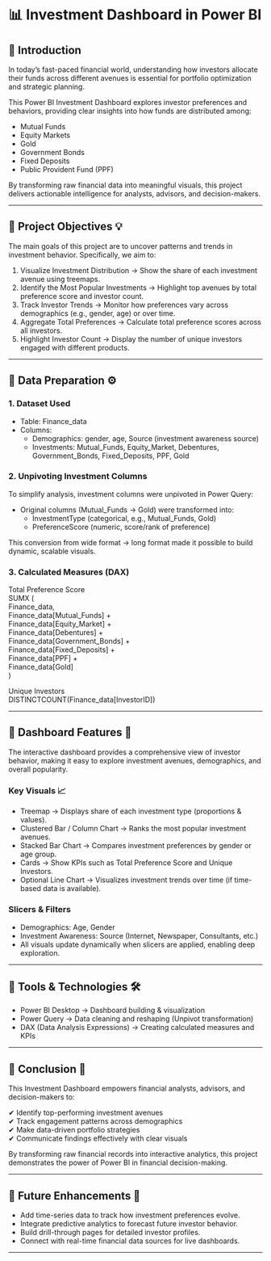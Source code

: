 
# 📊 Investment Dashboard in Power BI  

## 🔹 Introduction  
In today’s fast-paced financial world, understanding how investors allocate their funds across different avenues is essential for portfolio optimization and strategic planning.  

This Power BI Investment Dashboard explores investor preferences and behaviors, providing clear insights into how funds are distributed among:  

- Mutual Funds  
- Equity Markets  
- Gold  
- Government Bonds  
- Fixed Deposits  
- Public Provident Fund (PPF)  

By transforming raw financial data into meaningful visuals, this project delivers actionable intelligence for analysts, advisors, and decision-makers.  

---

## 🔹 Project Objectives 💡  
The main goals of this project are to uncover patterns and trends in investment behavior. Specifically, we aim to:  

1. Visualize Investment Distribution → Show the share of each investment avenue using treemaps.  
2. Identify the Most Popular Investments → Highlight top avenues by total preference score and investor count.  
3. Track Investor Trends → Monitor how preferences vary across demographics (e.g., gender, age) or over time.  
4. Aggregate Total Preferences → Calculate total preference scores across all investors.  
5. Highlight Investor Count → Display the number of unique investors engaged with different products.  

---

## 🔹 Data Preparation ⚙️  

### 1. Dataset Used  
- Table: Finance_data  
- Columns:  
  - Demographics: gender, age, Source (investment awareness source)  
  - Investments: Mutual_Funds, Equity_Market, Debentures, Government_Bonds, Fixed_Deposits, PPF, Gold  

### 2. Unpivoting Investment Columns  
To simplify analysis, investment columns were unpivoted in Power Query:  

- Original columns (Mutual_Funds → Gold) were transformed into:  
  - InvestmentType (categorical, e.g., Mutual_Funds, Gold)  
  - PreferenceScore (numeric, score/rank of preference)  

This conversion from wide format → long format made it possible to build dynamic, scalable visuals.  

### 3. Calculated Measures (DAX)  

Total Preference Score  
SUMX (  
    Finance_data,  
    Finance_data[Mutual_Funds] +  
    Finance_data[Equity_Market] +  
    Finance_data[Debentures] +  
    Finance_data[Government_Bonds] +  
    Finance_data[Fixed_Deposits] +  
    Finance_data[PPF] +  
    Finance_data[Gold]  
)  

Unique Investors  
DISTINCTCOUNT(Finance_data[InvestorID])  

---

## 🔹 Dashboard Features 🎨  
The interactive dashboard provides a comprehensive view of investor behavior, making it easy to explore investment avenues, demographics, and overall popularity.  

### Key Visuals 📈  
- Treemap → Displays share of each investment type (proportions & values).  
- Clustered Bar / Column Chart → Ranks the most popular investment avenues.  
- Stacked Bar Chart → Compares investment preferences by gender or age group.  
- Cards → Show KPIs such as Total Preference Score and Unique Investors.  
- Optional Line Chart → Visualizes investment trends over time (if time-based data is available).  

### Slicers & Filters  
- Demographics: Age, Gender  
- Investment Awareness: Source (Internet, Newspaper, Consultants, etc.)  
- All visuals update dynamically when slicers are applied, enabling deep exploration.  

---

## 🔹 Tools & Technologies 🛠️  
- Power BI Desktop → Dashboard building & visualization  
- Power Query → Data cleaning and reshaping (Unpivot transformation)  
- DAX (Data Analysis Expressions) → Creating calculated measures and KPIs  

---

## 🔹 Conclusion 🏁  
This Investment Dashboard empowers financial analysts, advisors, and decision-makers to:  

✔ Identify top-performing investment avenues  
✔ Track engagement patterns across demographics  
✔ Make data-driven portfolio strategies  
✔ Communicate findings effectively with clear visuals  

By transforming raw financial records into interactive analytics, this project demonstrates the power of Power BI in financial decision-making.  

---

## 🔹 Future Enhancements 🚀  
- Add time-series data to track how investment preferences evolve.  
- Integrate predictive analytics to forecast future investor behavior.  
- Build drill-through pages for detailed investor profiles.  
- Connect with real-time financial data sources for live dashboards.  

---

